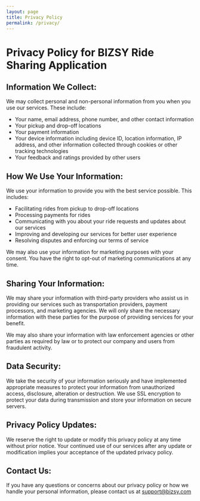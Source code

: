 ```yaml
---
layout: page
title: Privacy Policy
permalink: /privacy/
---
```


# Privacy Policy for BIZSY Ride Sharing Application

## Information We Collect:

We may collect personal and non-personal information from you when you use our services. These include:

- Your name, email address, phone number, and other contact information
- Your pickup and drop-off locations
- Your payment information
- Your device information including device ID, location information, IP address, and other information collected through cookies or other tracking technologies
- Your feedback and ratings provided by other users

## How We Use Your Information:

We use your information to provide you with the best service possible. This includes:

- Facilitating rides from pickup to drop-off locations
- Processing payments for rides
- Communicating with you about your ride requests and updates about our services
- Improving and developing our services for better user experience
- Resolving disputes and enforcing our terms of service

We may also use your information for marketing purposes with your consent. You have the right to opt-out of marketing communications at any time.

## Sharing Your Information:

We may share your information with third-party providers who assist us in providing our services such as transportation providers, payment processors, and marketing agencies. We will only share the necessary information with these parties for the purpose of providing services for your benefit.

We may also share your information with law enforcement agencies or other parties as required by law or to protect our company and users from fraudulent activity.

## Data Security:

We take the security of your information seriously and have implemented appropriate measures to protect your information from unauthorized access, disclosure, alteration or destruction. We use SSL encryption to protect your data during transmission and store your information on secure servers.

## Privacy Policy Updates:

We reserve the right to update or modify this privacy policy at any time without prior notice. Your continued use of our services after any update or modification implies your acceptance of the updated privacy policy.

## Contact Us:

If you have any questions or concerns about our privacy policy or how we handle your personal information, please contact us at support@bizsy.com